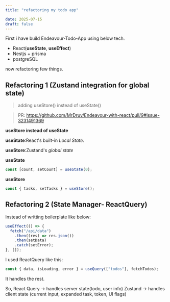 ```yaml
---
title: "refactoring my todo app"

date: 2025-07-15
draft: false
---
```


First i have build Endeavour-Todo-App using below tech.

- React(**useState**, **useEffect**)
- Nestjs + prisma
- postgreSQL

now refactoring few things.

## Refactoring 1 (Zustand integration for global state)

> adding useStore() instead of useState()

> PR: https://github.com/MrDruv/Endeavour-with-react/pull/9#issue-3231491369

**useStore instead of useState**

**useState**:React's built-in _Local State_.

**useStore**:Zustand's _global state_

**useState**

```javascript
const [count, setCount] = useState(0);
```

**useStore**

```javascript
const { tasks, setTasks } = useStore();
```

## Refactoring 2 (State Manager- ReactQuery)

Instead of writting boilerplate like below:

```javascript
useEffect(() => {
  fetch("/api/data")
    .then((res) => res.json())
    .then(setData)
    .catch(setError);
}, []);
```

I used ReactQuery like this:

```javascript
const { data, isLoading, error } = useQuery(["todos"], fetchTodos);
```

It handles the rest.

So,
React Query -> handles server state(todo, user info)
Zustand -> handles client state (current input, expanded task, token, UI flags)
